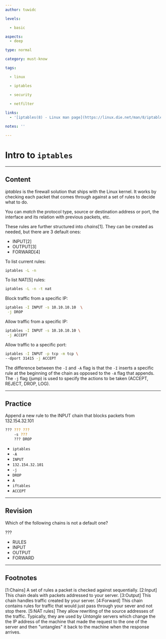 ```yaml
---
author: tuwidc

levels:

  - basic

aspects:
  - deep

type: normal

category: must-know

tags:

  - linux

  - iptables

  - security

  - netfilter
 
links:
  - '[iptables(8) - Linux man page](https://linux.die.net/man/8/iptables){website}' 

notes: ''

---
```


#  Intro to `iptables`

---
## Content

*iptables* is the firewall solution that ships with the Linux kernel. It works by checking each packet that comes through against a set of rules to decide what to do.

You can *match* the protocol type, source or destination address or port, the interface and its relation with previous packets, etc.

These rules are further structured into *chains*[1]. They can be created as needed, but there are 3 default ones:
- INPUT[2]
- OUTPUT[3]
- FORWARD[4]

To list current rules:
```bash
iptables -L -n
```

To list NAT[5] rules:
```bash
iptables -L -n -t nat
```

Block traffic from a specific IP:
```bash
iptables -I INPUT -s 10.10.10.10  \
 -j DROP
```

Allow traffic from a specific IP:
```bash
iptables -I INPUT -s 10.10.10.10 \
 -j ACCEPT
```

Allow traffic to a specific port:
```bash
iptables -I INPUT -p tcp -m tcp \
--dport 31415 -j ACCEPT

```

The difference between the `-I` and `-A` flag is that the `-I` inserts a specific rule at the beginning of the chain
as opposed to the `-A` flag that appends. The `-j` flag (jump) is used to specify the actions to be taken (ACCEPT, REJECT, DROP, LOG).

---
## Practice

Append a new rule to the INPUT chain that blocks packets from 132.154.32.101
```bash
??? ??? ???
    -s ???
    ??? DROP
```

* `iptables`
* `-A`
* `INPUT`
* `132.154.32.101`
* `-j`
* `DROP`
* `A`
* `iftables`
* `ACCEPT`

---
## Revision

Which of the following chains is not a default one?

???

* RULES
* INPUT
* OUTPUT
* FORWARD

---
## Footnotes

[1:Chains]
A set of rules a packet is checked against sequentially.
[2:Input]
This chain deals with packets addressed to your server.
[3:Output]
This chain handles traffic created by your server.
[4:Forward]
This chain contains rules for traffic that would just pass through your sever and not stop there.
[5:NAT rules]
They allow rewriting of the source addresses of the traffic. Typically, they are used by *Untangle* servers which change the the IP address of the machine that made the request to the one of the server and then "untangles" it back to the machine when the response arrives.
 
 
 
